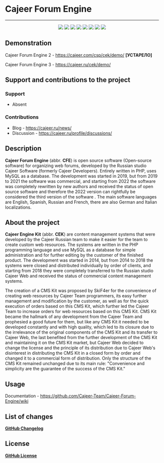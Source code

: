 #  Cajeer Forum Engine

____

<div align="center">
 <img src="https://img.shields.io/badge/downloads-0-green"/>
 <img src="https://img.shields.io/badge/made%20by-cajeer-blue"/>
 <img src="https://img.shields.io/badge/software-open--source-yellowgreen"/>
 <img src="https://img.shields.io/github/issues/Cajeer-Team/Cajeer-Forum-Engine"/>
 <img src="https://img.shields.io/github/forks/Cajeer-Team/Cajeer-Forum-Engine"/>
 <img src="https://img.shields.io/github/stars/Cajeer-Team/Cajeer-Forum-Engine"/>
 <img src="https://img.shields.io/badge/donations-0₿-red"/>
 <img src="https://img.shields.io/badge/license-cc%20by--sa%204.0-brightgreen"/>
</div>

## Demonstration
Cajeer Forum Engine 2 - https://cajeer.com/csp/cek/demo/ **[УСТАРЕЛО]**

Cajeer Forum Engine 3 - https://cajeer.ru/cek/demo/

## Support and contributions to the project
### Support
* Absent
### Contributions
* Blog - https://cajeer.ru/news/
* Discussion - https://cajeer.ru/profile/discussions/

## Description
**Cajeer Forum Engine** (abbr. **CFE**) is open source software (Open-source software) for organizing web forums, developed by the Russian studio Cajeer Software (formerly Cajeer Developers). Entirely written in PHP, uses MySQL as a database. The development was started in 2019, but from 2019 to 2021 the software was commercial, and starting from 2022 the software was completely rewritten by new authors and received the status of open source software and therefore the 2022 version can rightfully be considered the third version of the software . The main software languages are English, Spanish, Russian and French, there are also German and Italian localizations.

## About the project
**Cajeer Engine Kit** (abbr. **CEK**) are content management systems that were developed by the Cajeer Russian team to make it easier for the team to create custom web resources. The systems are written in the PHP programming language and use MySQL as a database for simple administration and for further editing by the customer of the finished product. The development was started in 2014, but from 2014 to 2018 the systems were closed and distributed individually by order of clients, and starting from 2018 they were completely transferred to the Russian studio Cajeer Web and received the status of commercial content management systems.

The creation of a CMS Kit was proposed by SkiF4er for the convenience of creating web resources by Cajeer Team programmers, its easy further management and modification by the customer, as well as for the quick execution of orders based on this CMS Kit, which further led the Cajeer Team to increase orders for web resources based on this CMS Kit. CMS Kit became the hallmark of any development from the Cajeer Team and prophesied a good future for them, but like any CMS Kit it needed to be developed constantly and with high quality, which led to its closure due to the irrelevance of the original components of the CMS Kit and its transfer to Cajeer Web, the last benefited from the further development of the CMS Kit and maintaining it on the CMS Kit market, but Cajeer Web decided to change the license and the principle of its distribution due to Cajeer Web's disinterest in distributing the CMS Kit in a closed form by order and changed it to a commercial form of distribution. Only the structure of the CMS Kit remained unchanged due to its main rule: "Convenience and simplicity are the guarantee of the success of the CMS Kit."

## Usage
Documentation - https://github.com/Cajeer-Team/Cajeer-Forum-Engine/wiki

## List of changes
**[GitHub Changelog](https://github.com/Cajeer-Team/Cajeer-Forum-Engine/blob/main/CHANGELOG.md)**

## License
**[GitHub License](https://github.com/Cajeer-Team/Cajeer-Forum-Engine/blob/main/LICENSE.md)**

